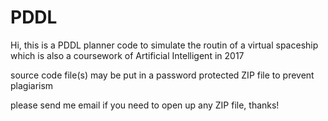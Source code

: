 # PDDL

Hi, this is a PDDL planner code to simulate the routin of a virtual spaceship which is also a coursework of Artificial Intelligent in 2017

source code file(s) may be put in a password protected ZIP file to prevent plagiarism

please send me email if you need to open up any ZIP file, thanks!
